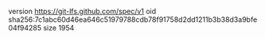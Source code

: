 version https://git-lfs.github.com/spec/v1
oid sha256:7c1abc60d46ea646c51979788cdb78f91758d2dd1211b3b38d3a9bfe04f94285
size 1954
